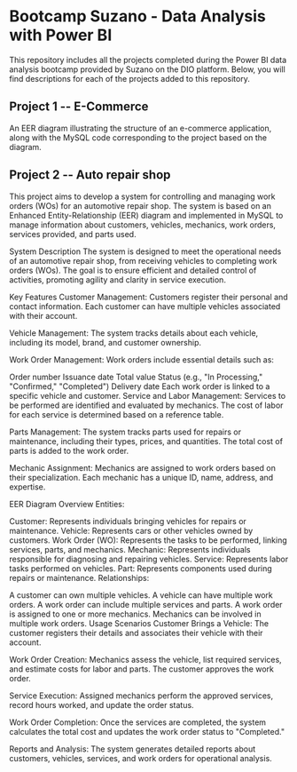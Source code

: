 # Bootcamp Suzano - Data Analysis with Power BI
This repository includes all the projects completed during the Power BI data analysis bootcamp provided by Suzano on the DIO platform. Below, you will find descriptions for each of the projects added to this repository.

## Project 1 -- E-Commerce
An EER diagram illustrating the structure of an e-commerce application, along with the MySQL code corresponding to the project based on the diagram.

## Project 2 -- Auto repair shop
This project aims to develop a system for controlling and managing work orders (WOs) for an automotive repair shop. The system is based on an Enhanced Entity-Relationship (EER) diagram and implemented in MySQL to manage information about customers, vehicles, mechanics, work orders, services provided, and parts used.

System Description
The system is designed to meet the operational needs of an automotive repair shop, from receiving vehicles to completing work orders (WOs). The goal is to ensure efficient and detailed control of activities, promoting agility and clarity in service execution.

Key Features
Customer Management:
Customers register their personal and contact information. Each customer can have multiple vehicles associated with their account.

Vehicle Management:
The system tracks details about each vehicle, including its model, brand, and customer ownership.

Work Order Management:
Work orders include essential details such as:

Order number
Issuance date
Total value
Status (e.g., "In Processing," "Confirmed," "Completed")
Delivery date
Each work order is linked to a specific vehicle and customer.
Service and Labor Management:
Services to be performed are identified and evaluated by mechanics. The cost of labor for each service is determined based on a reference table.

Parts Management:
The system tracks parts used for repairs or maintenance, including their types, prices, and quantities. The total cost of parts is added to the work order.

Mechanic Assignment:
Mechanics are assigned to work orders based on their specialization. Each mechanic has a unique ID, name, address, and expertise.

EER Diagram Overview
Entities:

Customer: Represents individuals bringing vehicles for repairs or maintenance.
Vehicle: Represents cars or other vehicles owned by customers.
Work Order (WO): Represents the tasks to be performed, linking services, parts, and mechanics.
Mechanic: Represents individuals responsible for diagnosing and repairing vehicles.
Service: Represents labor tasks performed on vehicles.
Part: Represents components used during repairs or maintenance.
Relationships:

A customer can own multiple vehicles.
A vehicle can have multiple work orders.
A work order can include multiple services and parts.
A work order is assigned to one or more mechanics.
Mechanics can be involved in multiple work orders.
Usage Scenarios
Customer Brings a Vehicle:
The customer registers their details and associates their vehicle with their account.

Work Order Creation:
Mechanics assess the vehicle, list required services, and estimate costs for labor and parts. The customer approves the work order.

Service Execution:
Assigned mechanics perform the approved services, record hours worked, and update the order status.

Work Order Completion:
Once the services are completed, the system calculates the total cost and updates the work order status to "Completed."

Reports and Analysis:
The system generates detailed reports about customers, vehicles, services, and work orders for operational analysis.
